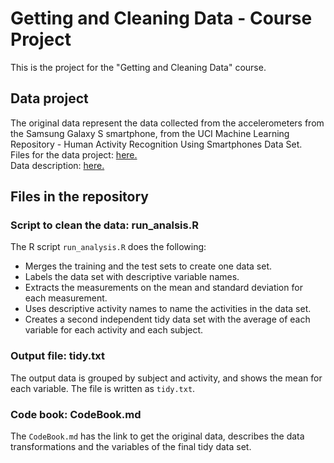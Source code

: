 Getting and Cleaning Data - Course Project
==========================================

This is the project for the "Getting and Cleaning Data" course.

## Data project
The original data represent the data collected from the accelerometers from the Samsung Galaxy S smartphone, from the UCI Machine Learning Repository - Human Activity Recognition Using Smartphones Data Set.  
Files for the data project: [here.](https://d396qusza40orc.cloudfront.net/getdata%2Fprojectfiles%2FUCI%20HAR%20Dataset.zip)  
Data description: [here.](http://archive.ics.uci.edu/ml/datasets/Human+Activity+Recognition+Using+Smartphones)  

## Files in the repository

### Script to clean the data: run_analsis.R
The R script `run_analysis.R` does the following:  

* Merges the training and the test sets to create one data set.
* Labels the data set with descriptive variable names.
* Extracts the measurements on the mean and standard deviation for each measurement.
* Uses descriptive activity names to name the activities in the data set.
* Creates a second independent tidy data set with the average of each variable for each activity and each subject. 

### Output file: tidy.txt
The output data is grouped by subject and activity, and shows the mean for each variable. The file is written as `tidy.txt`.

### Code book: CodeBook.md
The `CodeBook.md` has the link to get the original data, describes the data transformations and the variables of the final tidy data set.
